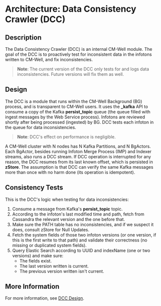# Architecture: Data Consistency Crawler (DCC)

## Description

The Data Consistency Crawler (DCC) is an internal CM-Well module. The goal of the DCC is to proactively test for inconsistent data in the infotons written to CM-Well, and fix inconsistencies.

>**Note**: The current version of the DCC only tests for and logs data inconsistencies. Future versions will fix them as well.

## Design

The DCC is a module that runs within the CM-Well Background (BG) process, and is transparent to CM-Well users. It uses the **_kafka** API to consume a copy of the Kafka **persist_topic** queue (the queue filled with ingest messages by the Web Service process). Infotons are reviewed shortly after being processed (ingested) by BG. DCC tests each infoton in the queue for data inconsistencies. 

>**Note**: DCC's effect on performance is negligible.

A CM-Well cluster with N nodes has N Kafka Partitions, and N BgActors. Each BgActor, besides running Infoton Merge Process (IMP) and Indexer streams,  also runs a DCC stream. If DCC operation is interrupted for any reason, the DCC resumes from its last known offset, which is persisted in **zStore**. The assumption is that DCC can verify the same Kafka messages more than once with no harm done (its operation is idempotent).

## Consistency Tests

This is the DCC's logic when testing for data inconsistencies:

1. Consume a message from Kafka's **persist_topic** topic.
1. According to the infoton's last modified time and path, fetch from Cassandra the relevant version and the one before that.
1. Make sure the PATH table has no inconsistencies, and if we suspect it does, consult zStore for Null Updates.
1. Fetch the system fields of those two infoton versions (or one version, if this is the first write to that path) and validate their correctness (no missing or duplicated system fields).
1. Query Elastic Search according to UUID and indexName (one or two versions) and make sure:
    - The fields exist.
    - The last version written is current.
    - The previous version written isn't current.

## More Information

For more information, see [DCC Design](https://github.com/thomsonreuters/CM-Well/blob/master/blps/blp-702-data-consistency-crawler.md).

